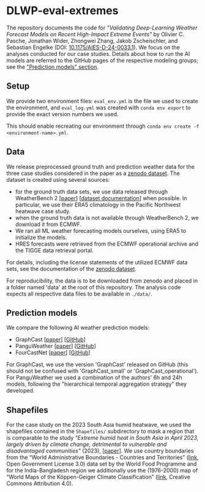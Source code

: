# DLWP-eval-extremes
The repository documents the code for _"Validating Deep-Learning Weather Forecast Models on Recent High-Impact Extreme Events"_ by  Olivier C. Pasche, Jonathan Wider, Zhongwei Zhang, Jakob Zscheischler, and Sebastian Engelke (DOI: [10.1175/AIES-D-24-0033.1](https://doi.org/10.1175/AIES-D-24-0033.1)). We focus on the analyses conducted for our case studies.
Details about how to run the AI models are referred to the GitHub pages of the respective modeling groups; see the ["Prediction models" section](#prediction-models).

## Setup
We provide two environment files: `eval_env.yml` is the file we used to create the environment, and `eval_log.yml` was created with `conda env export` to provide the exact version numbers we used.

This should enable recreating our environment through `conda env create -f <environment-name>.yml`.

## Data
We release preprocessed ground truth and prediction weather data for the three case studies considered in the paper as a [zenodo dataset](https://doi.org/10.5281/zenodo.14358212). The dataset is created using several sources:
- for the ground truth data sets, we use data released through WeatherBench 2 [[paper](https://doi.org/10.1029/2023MS004019)] [[dataset documentation](https://weatherbench2.readthedocs.io/en/latest/data-guide.html)] when possible. In particular, we use their ERA5 climatology in the Pacific Northwest heatwave case study.
- when the ground truth data is not available through WeatherBench 2, we download it from ECMWF.
- We ran all ML weather forecasting models ourselves, using ERA5 to initialize the models.
- HRES forecasts were retrieved from the ECMWF operational archive and the TIGGE data retrieval portal.

For details, including the license statements of the utilized ECMWF data sets, see the documentation of the [zenodo dataset](https://doi.org/10.5281/zenodo.14358212). 

For reproducibility, the data is to be downloaded from zenodo and placed in a folder named 'data' at the root of this repository. The analysis code expects all respective data files to be available in `./data/`.

## Prediction models
We compare the following AI weather prediction models:
- GraphCast [[paper](https://doi.org/10.1126/science.adi2336)] [[GitHub](https://github.com/google-deepmind/graphcast)]
- PanguWeather [[paper](https://doi.org/10.1038/s41586-023-06185-3)] [[GitHub](https://github.com/198808xc/Pangu-Weather)]
- FourCastNet [[paper](https://doi.org/10.48550/arXiv.2202.11214)] [[GitHub](https://github.com/NVlabs/FourCastNet)]

For GraphCast, we use the version 'GraphCast' released on GitHub (this should not be confused with 'GraphCast_small' or 'GraphCast_operational'). For PanguWeather we used a combination of the authors' 6h and 24h models, following the "hierarchical temporal aggregation strategy" they developed.

## Shapefiles
For the case study on the 2023 South Asia humid heatwave, we used the shapefiles contained in the `Shapefiles/` subdirectory to mask a region that is comparable to the study _"Extreme humid heat in South Asia in April 2023, largely driven by climate change, detrimental to vulnerable and disadvantaged communities"_ (2023), [[paper](https://doi.org/10.25561/104092)]. We use country boundaries from the “World Administrative Boundaries - Countries and Territories” ([link](https://public.opendatasoft.com/explore/dataset/world-administrative-boundaries/information/), Open Government License 3.0) data set by the World Food Programme and for the India-Bangladesh region we additionally use the (1976-2000) map of “World Maps of the Köppen-Geiger Climate Classification” ([link](https://datacatalog.worldbank.org/search/dataset/0042325), Creative Commons Attribution 4.0).

